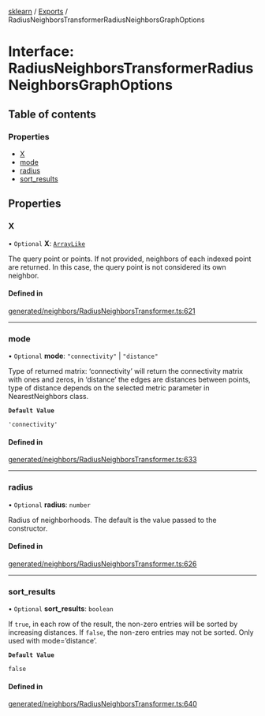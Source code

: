[sklearn](../readme.md) / [Exports](../modules.md) / RadiusNeighborsTransformerRadiusNeighborsGraphOptions

# Interface: RadiusNeighborsTransformerRadiusNeighborsGraphOptions

## Table of contents

### Properties

- [X](RadiusNeighborsTransformerRadiusNeighborsGraphOptions.md#x)
- [mode](RadiusNeighborsTransformerRadiusNeighborsGraphOptions.md#mode)
- [radius](RadiusNeighborsTransformerRadiusNeighborsGraphOptions.md#radius)
- [sort\_results](RadiusNeighborsTransformerRadiusNeighborsGraphOptions.md#sort_results)

## Properties

### X

• `Optional` **X**: [`ArrayLike`](../modules.md#arraylike)

The query point or points. If not provided, neighbors of each indexed point are returned. In this case, the query point is not considered its own neighbor.

#### Defined in

[generated/neighbors/RadiusNeighborsTransformer.ts:621](https://github.com/transitive-bullshit/scikit-learn-ts/blob/367336a/packages/sklearn/src/generated/neighbors/RadiusNeighborsTransformer.ts#L621)

___

### mode

• `Optional` **mode**: ``"connectivity"`` \| ``"distance"``

Type of returned matrix: ‘connectivity’ will return the connectivity matrix with ones and zeros, in ‘distance’ the edges are distances between points, type of distance depends on the selected metric parameter in NearestNeighbors class.

**`Default Value`**

`'connectivity'`

#### Defined in

[generated/neighbors/RadiusNeighborsTransformer.ts:633](https://github.com/transitive-bullshit/scikit-learn-ts/blob/367336a/packages/sklearn/src/generated/neighbors/RadiusNeighborsTransformer.ts#L633)

___

### radius

• `Optional` **radius**: `number`

Radius of neighborhoods. The default is the value passed to the constructor.

#### Defined in

[generated/neighbors/RadiusNeighborsTransformer.ts:626](https://github.com/transitive-bullshit/scikit-learn-ts/blob/367336a/packages/sklearn/src/generated/neighbors/RadiusNeighborsTransformer.ts#L626)

___

### sort\_results

• `Optional` **sort\_results**: `boolean`

If `true`, in each row of the result, the non-zero entries will be sorted by increasing distances. If `false`, the non-zero entries may not be sorted. Only used with mode=’distance’.

**`Default Value`**

`false`

#### Defined in

[generated/neighbors/RadiusNeighborsTransformer.ts:640](https://github.com/transitive-bullshit/scikit-learn-ts/blob/367336a/packages/sklearn/src/generated/neighbors/RadiusNeighborsTransformer.ts#L640)
